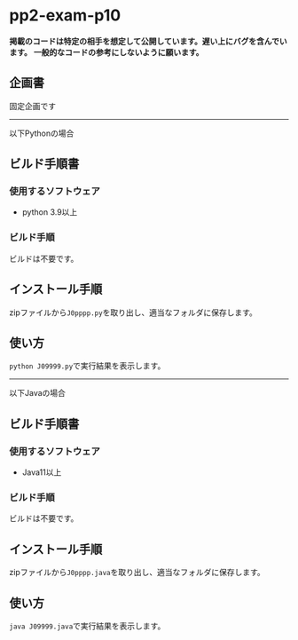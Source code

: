 # pp2-exam-p10

**掲載のコードは特定の相手を想定して公開しています。遅い上にバグを含んでいます。 一般的なコードの参考にしないように願います。**

## 企画書

固定企画です

---

以下Pythonの場合

## ビルド手順書

### 使用するソフトウェア

* python 3.9以上

### ビルド手順

ビルドは不要です。  

## インストール手順

zipファイルから`J0pppp.py`を取り出し、適当なフォルダに保存します。

## 使い方

`python J09999.py`で実行結果を表示します。

---

以下Javaの場合

## ビルド手順書

### 使用するソフトウェア

* Java11以上

### ビルド手順

ビルドは不要です。  

## インストール手順

zipファイルから`J0pppp.java`を取り出し、適当なフォルダに保存します。

## 使い方

`java J09999.java`で実行結果を表示します。
